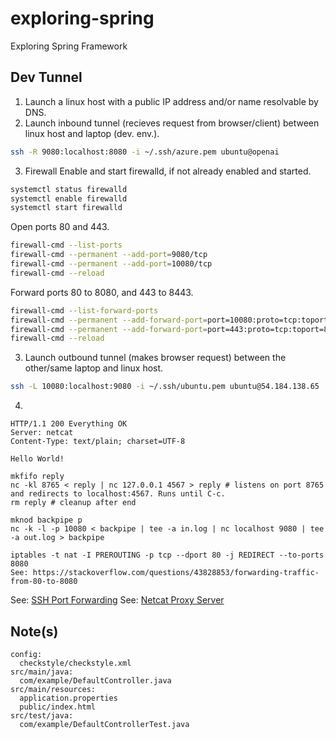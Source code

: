 # exploring-spring
Exploring Spring Framework

## Dev Tunnel
1. Launch a linux host with a public IP address and/or name resolvable by DNS.
2. Launch inbound tunnel (recieves request from browser/client) between linux host and laptop (dev. env.).
```bash
ssh -R 9080:localhost:8080 -i ~/.ssh/azure.pem ubuntu@openai
```
3. Firewall
Enable and start firewalld, if not already enabled and started.
```bash
systemctl status firewalld
systemctl enable firewalld
systemctl start firewalld
```
Open ports 80 and 443.
```bash
firewall-cmd --list-ports
firewall-cmd --permanent --add-port=9080/tcp
firewall-cmd --permanent --add-port=10080/tcp
firewall-cmd --reload
```
Forward ports 80 to 8080, and 443 to 8443.
```bash
firewall-cmd --list-forward-ports
firewall-cmd --permanent --add-forward-port=port=10080:proto=tcp:toport=9080
firewall-cmd --permanent --add-forward-port=port=443:proto=tcp:toport=8443
firewall-cmd --reload
```
3. Launch outbound tunnel (makes browser request) between the other/same laptop and linux host.
```bash
ssh -L 10080:localhost:9080 -i ~/.ssh/ubuntu.pem ubuntu@54.184.138.65
```
4.
```
HTTP/1.1 200 Everything OK
Server: netcat
Content-Type: text/plain; charset=UTF-8

Hello World!

mkfifo reply
nc -kl 8765 < reply | nc 127.0.0.1 4567 > reply # listens on port 8765 and redirects to localhost:4567. Runs until C-c.
rm reply # cleanup after end

mknod backpipe p
nc -k -l -p 10080 < backpipe | tee -a in.log | nc localhost 9080 | tee -a out.log > backpipe

iptables -t nat -I PREROUTING -p tcp --dport 80 -j REDIRECT --to-ports 8080
See: https://stackoverflow.com/questions/43828853/forwarding-traffic-from-80-to-8080
```
See: [SSH Port Forwarding](https://unix.stackexchange.com/questions/115897/whats-ssh-port-forwarding-and-whats-the-difference-between-ssh-local-and-remot)
See: [Netcat Proxy Server](https://stackoverflow.com/questions/4053876/using-netcat-nc-as-an-http-proxy-server-and-monitor)

## Note(s)
```
config:
  checkstyle/checkstyle.xml
src/main/java:
  com/example/DefaultController.java
src/main/resources:
  application.properties
  public/index.html
src/test/java:
  com/example/DefaultControllerTest.java

```
